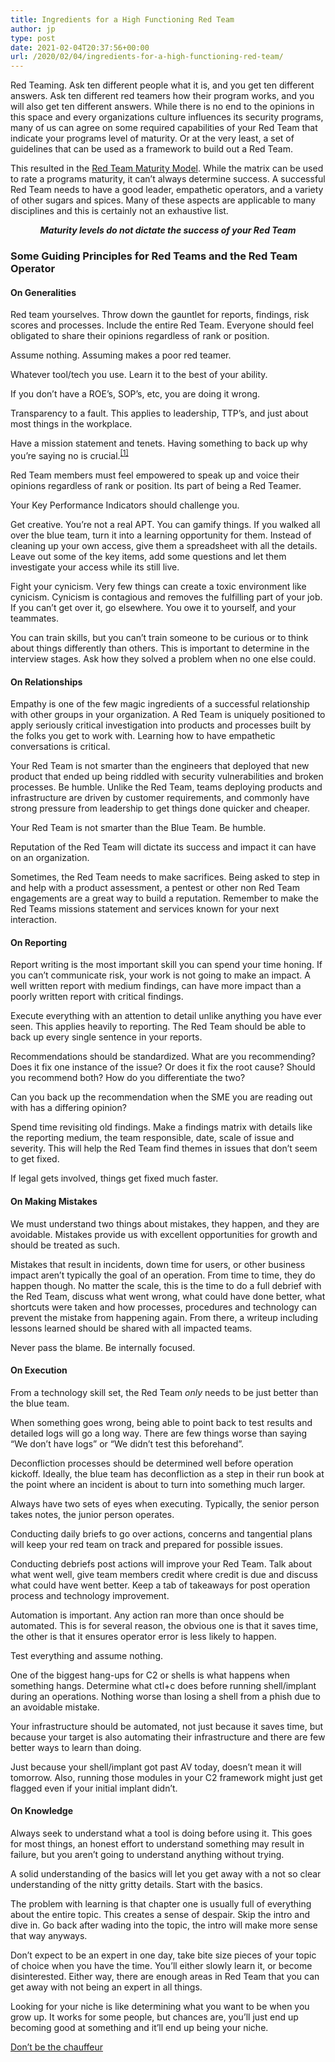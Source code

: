 ```yaml
---
title: Ingredients for a High Functioning Red Team
author: jp
type: post
date: 2021-02-04T20:37:56+00:00
url: /2020/02/04/ingredients-for-a-high-functioning-red-team/
---
```


Red Teaming. Ask ten different people what it is, and you get ten different answers. Ask ten different red teamers how their program works, and you will also get ten different answers. While there is no end to the opinions in this space and every organizations culture influences its security programs, many of us can agree on some required capabilities of your Red Team that indicate your programs level of maturity. Or at the very least, a set of guidelines that can be used as a framework to build out a Red Team.

This resulted in the [Red Team Maturity Model](/home). While the matrix can be used to rate a programs maturity, it can’t always determine success. A successful Red Team needs to have a good leader, empathetic operators, and a variety of other sugars and spices. Many of these aspects are applicable to many disciplines and this is certainly not an exhaustive list.

<div align="center"><strong><em>Maturity levels do not dictate the success of your Red Team</em></strong></div>

### Some Guiding Principles for Red Teams and the Red Team Operator

#### On Generalities

Red team yourselves. Throw down the gauntlet for reports, findings, risk scores and processes. Include the entire Red Team. Everyone should feel obligated to share their opinions regardless of rank or position. 

Assume nothing. Assuming makes a poor red teamer.

Whatever tool/tech you use. Learn it to the best of your ability. 

If you don’t have a ROE’s, SOP’s, etc, you are doing it wrong. 

Transparency to a fault. This applies to leadership, TTP’s, and just about most things in the workplace. 

Have a mission statement and tenets. Having something to back up why you’re saying no is crucial.<sup><a href="https://youtu.be/YUwBja45fBQ?t=1852">[1]</a></sup> 

Red Team members must feel empowered to speak up and voice their opinions regardless of rank or position. Its part of being a Red Teamer.

Your Key Performance Indicators should challenge you. 

Get creative. You’re not a real APT. You can gamify things. If you walked all over the blue team, turn it into a learning opportunity for them. Instead of cleaning up your own access, give them a spreadsheet with all the details. Leave out some of the key items, add some questions and let them investigate your access while its still live. 

Fight your cynicism. Very few things can create a toxic environment like cynicism. Cynicism is contagious and removes the fulfilling part of your job. If you can’t get over it, go elsewhere. You owe it to yourself, and your teammates. 

You can train skills, but you can’t train someone to be curious or to think about things differently than others. This is important to determine in the interview stages. Ask how they solved a problem when no one else could. 

#### On Relationships

Empathy is one of the few magic ingredients of a successful relationship with other groups in your organization. A Red Team is uniquely positioned to apply seriously critical investigation into products and processes built by the folks you get to work with. Learning how to have empathetic conversations is critical. 

Your Red Team is not smarter than the engineers that deployed that new product that ended up being riddled with security vulnerabilities and broken processes. Be humble. Unlike the Red Team, teams deploying products and infrastructure are driven by customer requirements, and commonly have strong pressure from leadership to get things done quicker and cheaper. 

Your Red Team is not smarter than the Blue Team. Be humble. 

Reputation of the Red Team will dictate its success and impact it can have on an organization.

Sometimes, the Red Team needs to make sacrifices. Being asked to step in and help with a product assessment, a pentest or other non Red Team engagements are a great way to build a reputation. Remember to make the Red Teams missions statement and services known for your next interaction. 

#### On Reporting

Report writing is the most important skill you can spend your time honing. If you can’t communicate risk, your work is not going to make an impact. A well written report with medium findings, can have more impact than a poorly written report with critical findings. 

Execute everything with an attention to detail unlike anything you have ever seen. This applies heavily to reporting. The Red Team should be able to back up every single sentence in your reports. 

Recommendations should be standardized. What are you recommending? Does it fix one instance of the issue? Or does it fix the root cause? Should you recommend both? How do you differentiate the two? 

Can you back up the recommendation when the SME you are reading out with has a differing opinion?

Spend time revisiting old findings. Make a findings matrix with details like the reporting medium, the team responsible, date, scale of issue and severity. This will help the Red Team find themes in issues that don’t seem to get fixed.

If legal gets involved, things get fixed much faster. 

#### On Making Mistakes

We must understand two things about mistakes, they happen, and they are avoidable. Mistakes provide us with excellent opportunities for growth and should be treated as such. 

Mistakes that result in incidents, down time for users, or other business impact aren’t typically the goal of an operation. From time to time, they do happen though. No matter the scale, this is the time to do a full debrief with the Red Team, discuss what went wrong, what could have done better, what shortcuts were taken and how processes, procedures and technology can prevent the mistake from happening again. From there, a writeup including lessons learned should be shared with all impacted teams. 

Never pass the blame. Be internally focused. 

#### On Execution

From a technology skill set, the Red Team _only_ needs to be just better than the blue team.

When something goes wrong, being able to point back to test results and detailed logs will go a long way. There are few things worse than saying “We don’t have logs” or “We didn’t test this beforehand”.

Deconfliction processes should be determined well before operation kickoff. Ideally, the blue team has deconfliction as a step in their run book at the point where an incident is about to turn into something much larger. 

Always have two sets of eyes when executing. Typically, the senior person takes notes, the junior person operates. 

Conducting daily briefs to go over actions, concerns and tangential plans will keep your red team on track and prepared for possible issues.

Conducting debriefs post actions will improve your Red Team. Talk about what went well, give team members credit where credit is due and discuss what could have went better. Keep a tab of takeaways for post operation process and technology improvement. 

Automation is important. Any action ran more than once should be automated. This is for several reason, the obvious one is that it saves time, the other is that it ensures operator error is less likely to happen.

Test everything and assume nothing. 

One of the biggest hang-ups for C2 or shells is what happens when something hangs. Determine what ctl+c does before running shell/implant during an operations. Nothing worse than losing a shell from a phish due to an avoidable mistake.

Your infrastructure should be automated, not just because it saves time, but because your target is also automating their infrastructure and there are few better ways to learn than doing. 

Just because your shell/implant got past AV today, doesn’t mean it will tomorrow. Also, running those modules in your C2 framework might just get flagged even if your initial implant didn’t. 

#### On Knowledge

Always seek to understand what a tool is doing before using it. This goes for most things, an honest effort to understand something may result in failure, but you aren’t going to understand anything without trying. 

A solid understanding of the basics will let you get away with a not so clear understanding of the nitty gritty details. Start with the basics. 

The problem with learning is that chapter one is usually full of everything about the entire topic. This creates a sense of despair. Skip the intro and dive in. Go back after wading into the topic, the intro will make more sense that way anyways. 

Don’t expect to be an expert in one day, take bite size pieces of your topic of choice when you have the time. You’ll either slowly learn it, or become disinterested. Either way, there are enough areas in Red Team that you can get away with not being an expert in all things. 

Looking for your niche is like determining what you want to be when you grow up. It works for some people, but chances are, you’ll just end up becoming good at something and it’ll end up being your niche. 

[Don’t be the chauffeur](https://fs.blog/2015/09/two-types-of-knowledge/)



